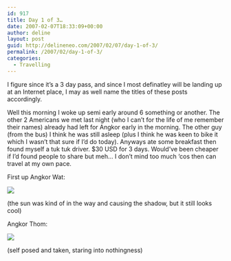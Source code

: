 ```yaml
---
id: 917
title: Day 1 of 3…
date: 2007-02-07T18:33:09+00:00
author: deline
layout: post
guid: http://delineneo.com/2007/02/07/day-1-of-3/
permalink: /2007/02/day-1-of-3/
categories:
  - Travelling
---
```

I figure since it&#8217;s a 3 day pass, and since I most definatley will be landing up at an Internet place, I may as well name the titles of these posts accordingly.

Well this morning I woke up semi early around 6 something or another. The other 2 Americans we met last night (who I can&#8217;t for the life of me remember their names) already had left for Angkor early in the morning. The other guy (from the bus) I think he was still asleep (plus I think he was keen to bike it which I wasn&#8217;t that sure if I&#8217;d do today). Anyways ate some breakfast then found myself a tuk tuk driver. $30 USD for 3 days. Would&#8217;ve been cheaper if I&#8217;d found people to share but meh&#8230; I don&#8217;t mind too much &#8216;cos then can travel at my own pace.

First up Angkor Wat:

<img src="/assets/images/2007/02/IMG_02621.jpg"/>

(the sun was kind of in the way and causing the shadow, but it still looks cool)

Angkor Thom:

<img src="/assets/images/2007/02/IMG_0353"/>

(self posed and taken, staring into nothingness)
